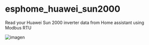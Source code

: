 # esphome_huawei_sun2000
Read your Huawei Sun 2000 inverter data from Home assistant using Modbus RTU

![imagen](https://user-images.githubusercontent.com/18996263/174140692-747c9744-731f-406d-bb1b-857c47be10b2.png)

